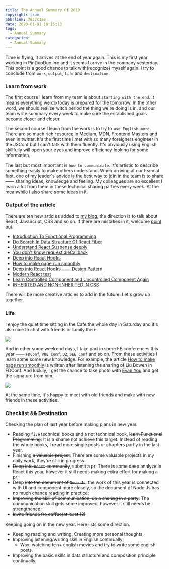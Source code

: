 ```yaml
---
title: The Annual Summary Of 2019
copyright: true
abbrlink: 7837c1ae
date: 2020-01-01 16:15:13
tags:
  - Annual Summary
categories:
  - Annual Summary
---
```


Time is flying, it arrives at the end of year again. This is my first year working in PinDuoDuo inc and it seems I arrive in the company yesterday. This point is a good chance to talk with(recognize) myself again. I try to conclude from `work`, `output`, `life` and `destination`.

<!--more-->

### Learn from work

The first course I learn from my team is about `starting with the end`. It means everything we do today is prepared for the tomorrow. In the other word, we should realize witch period the thing we're doing is in, and our team write summary every week to make sure the established goals become closer and closer.

The second course I learn from the work is to try to `use English more`. There are so much rich resource in Medium, MDN, Frontend Masters and even in twitter. It's the first time I met with so many foreigners engineer in the JSConf but I can't talk with them fluently. It's obviously using English skillfully will open your eyes and improve efficiency looking for some information.

The last but most important is `how to communicate`. It's artistic to describe something easily to make others understand. When arriving at our team at first, one of my leader's advice is the best way to join in the team is to share —— sharing ideas, knowledge and feeling. My colleagues are so excellent I learn a lot from them in these technical sharing parties every week. At the meanwhile I also share some ideas in it.

### Output of the article

There are ten new articles added to [my blog](https://github.com/MuYunyun/blog), the direction is to talk about React, JavaScript, CSS and so on. If there are mistakes in it, welcome [point out](https://github.com/MuYunyun/blog/issues/new).

* [Introduction To Functional Programming](http://muyunyun.cn/posts/8b09c168/)
* [Do Search In Data Structure Of React Fiber](http://muyunyun.cn/posts/9f41fc98/)
* [Understand React Suspense deeply](http://muyunyun.cn/posts/44b01006/)
* [You don't know requestIdleCallback](http://muyunyun.cn/posts/ba7c84ae/)
* [Deep into React Hooks](http://muyunyun.cn/posts/290a4219/)
* [How to make page run smoothly](http://muyunyun.cn/posts/a1be1d41/)
* [Deep into React Hooks —— Design Pattern](http://muyunyun.cn/posts/32fb0f08/)
* [Modern React test](http://muyunyun.cn/posts/76ba81e7/)
* [Learn Controlled Component and Uncontrolled Component Again](http://muyunyun.cn/posts/8bdf2cdf/)
* [INHERITED AND NON-INHERITED IN CSS](http://muyunyun.cn/posts/33fba87f/)

There will be more creative articles to add in the future. Let's grow up together.

### Life

I enjoy the quiet time sitting in the Cafe the whole day in Saturday and it's also nice to chat with friends or family there.

![](http://with.muyunyun.cn/65758e96048af8ff1fd619ba1abc834a.jpg-400)

And in other some weekend days, I take part in some FE conferences this year —— `FDConf`, `VUE Conf`, `D2`, `SEE Conf` and so on. From these activities I learn some some new knowledge. For example, the article [How to make page run smoothly](http://muyunyun.cn/posts/a1be1d41/) is written after listening the sharing of Liu Bowen in FDConf. And luckily, I get the chance to take photo with [Evan You](https://twitter.com/youyuxi) and get the
signature from him.

![](http://with.muyunyun.cn/27a9372dcab28c9c15e1b273096b2680.jpg-300)

At the same time, it's happy to meet with old friends and make with new friends in these activities.

### Checklist && Destination

Checking the plan of last year before making plans in new year.

* Reading `five` technical books and a not technical book, ~~learn Functional Programming~~: It is a shame not achieve this target. Instead of reading the whole books, I read more single posts or chapters partly in the last year.
* Finishing ~~a valuable project~~: There are some valuable projects in my daily work, they're still in progress.
* ~~Deep into `React` community~~, submit a pr: There is some deep analyze in React this year, however it still needs making extra effort for making a pr;
* Deep ~~into the document of `Node.Js`~~: the work of this year is connected with UI and component more closely, so the document of Node.Js has no much chance reading in practice;
* ~~Improving the skill of communication, do a sharing in a party~~: The communication skill gets some improved, however it still needs be strengthened;
* ~~Invite friends fro coffee(at least 12)~~

Keeping going on in the new year. Here lists some direction.

* Keeping reading and writing. Creating more personal thoughts;
* Improving listening/writing skill in English continually;
  * Way: watching ten+ english movies and try to write some english posts.
* Improving the basic skills in data structure and composition principle continually;
